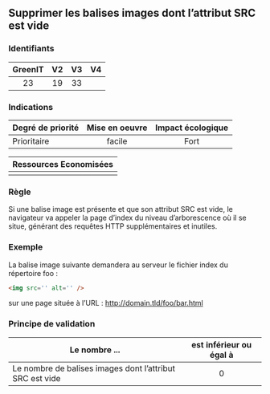 ## Supprimer les balises images dont l’attribut SRC est vide

### Identifiants

| GreenIT |  V2  |  V3  |  V4  |
|:-------:|:----:|:----:|:----:|
|  23    | 19  | 33  |      |

### Indications

| Degré de priorité |      Mise en oeuvre       |  Impact écologique    | 
|-------------------|:-------------------------:|:---------------------:|
|  Prioritaire      |   facile                  |  Fort                 | 


|Ressources Economisées                                      |
|:----------------------------------------------------------:|
|    |

### Règle

Si une balise image est présente et que son attribut SRC est vide, le navigateur va appeler la page d’index du niveau d’arborescence où il se situe,
générant des requêtes HTTP supplémentaires et inutiles.

### Exemple

La balise image suivante demandera au serveur le fichier index du répertoire foo :
```html
<img src='' alt='' />
```
sur une page située à l’URL :
http://domain.tld/foo/bar.html

### Principe de validation

| Le nombre ...     | est inférieur ou égal à   |  
|-------------------|:-------------------------:|
| Le nombre de balises images dont l’attribut SRC est vide   |  0 |
